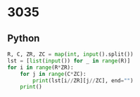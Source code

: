 # 3035

## Python

```python
R, C, ZR, ZC = map(int, input().split())
lst = [list(input()) for _ in range(R)]
for i in range(R*ZR):
    for j in range(C*ZC):
        print(lst[i//ZR][j//ZC], end="")
    print()

```
